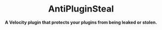 <div align="center">
    <h1>AntiPluginSteal</h1>
    <p>
        <strong>A Velocity plugin that protects your plugins from being leaked or stolen.</strong>
    </p>
</div>
